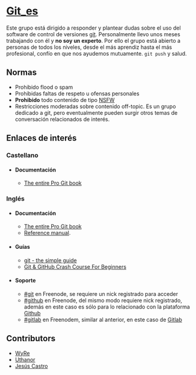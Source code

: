 # [Git_es](https://t.me/Git_es)

Este grupo está dirigido a responder y plantear dudas sobre el uso del software de control de versiones [git](https://es.wikipedia.org/wiki/Git). Personalmente llevo unos meses trabajando con él y **no soy un experto**. Por ello el grupo está abierto a personas de todos los niveles, desde el más aprendiz hasta el más profesional, confío en que nos ayudemos mutuamente. `git push` y salud.


## Normas
  - Prohibido flood o spam
  - Prohibidas faltas de respeto u ofensas personales
  - **Prohibido** todo contenido de tipo [NSFW](https://es.wikipedia.org/wiki/NSFW)
  - Restricciones moderadas sobre contenido off-topic. Es un grupo dedicado a git, pero eventualmente pueden surgir otros temas de conversación relacionados de interés. 


## Enlaces de interés

### Castellano
  - #### Documentación
    - [The entire Pro Git book](https://git-scm.com/book/es/v2)
### Inglés
  - #### Documentación
    - [The entire Pro Git book](https://git-scm.com/book/en/v2)
    - [Reference manual](https://git-scm.com/docs).
  - #### Guías 
    - [git - the simple guide](https://rogerdudler.github.io/git-guide/)
    - [Git & GitHub Crash Course For Beginners](https://www.youtube.com/watch?v=SWYqp7iY_Tc)
  - #### Soporte
    - [#git](https://webchat.freenode.net/) en Freenode, se requiere un nick registrado para acceder
    - [#github](https://webchat.freenode.net/) en Freenode, del mismo modo requiere nick registrado, además en este caso es sólo para lo relacionado con la plataforma [Github](https://github.com/)
    - [#gitlab](https://webchat.freenode.net/) en Freenodem, similar al anterior, en este caso de [Gitlab](https://gitlab.com/)
    
## Contributors
  - [WyRe](https://github.com/WyRe)
  - [Uthanor](https://github.com/Uthanor)
  - [Jesús Castro](https://github.com/csxr)

